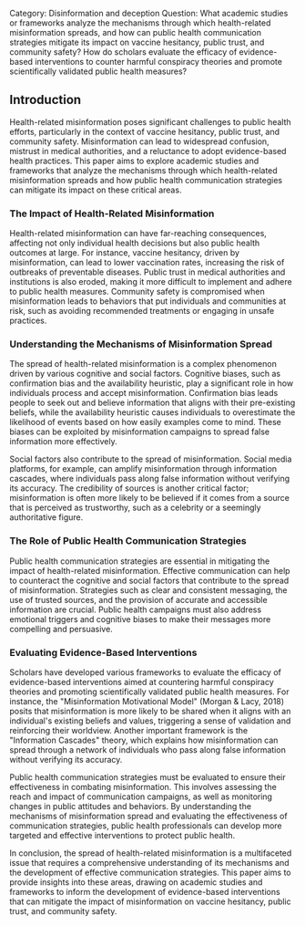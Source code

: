 Category: Disinformation and deception
Question: What academic studies or frameworks analyze the mechanisms through which health-related misinformation spreads, and how can public health communication strategies mitigate its impact on vaccine hesitancy, public trust, and community safety? How do scholars evaluate the efficacy of evidence-based interventions to counter harmful conspiracy theories and promote scientifically validated public health measures?


## Introduction

Health-related misinformation poses significant challenges to public health efforts, particularly in the context of vaccine hesitancy, public trust, and community safety. Misinformation can lead to widespread confusion, mistrust in medical authorities, and a reluctance to adopt evidence-based health practices. This paper aims to explore academic studies and frameworks that analyze the mechanisms through which health-related misinformation spreads and how public health communication strategies can mitigate its impact on these critical areas.

### The Impact of Health-Related Misinformation

Health-related misinformation can have far-reaching consequences, affecting not only individual health decisions but also public health outcomes at large. For instance, vaccine hesitancy, driven by misinformation, can lead to lower vaccination rates, increasing the risk of outbreaks of preventable diseases. Public trust in medical authorities and institutions is also eroded, making it more difficult to implement and adhere to public health measures. Community safety is compromised when misinformation leads to behaviors that put individuals and communities at risk, such as avoiding recommended treatments or engaging in unsafe practices.

### Understanding the Mechanisms of Misinformation Spread

The spread of health-related misinformation is a complex phenomenon driven by various cognitive and social factors. Cognitive biases, such as confirmation bias and the availability heuristic, play a significant role in how individuals process and accept misinformation. Confirmation bias leads people to seek out and believe information that aligns with their pre-existing beliefs, while the availability heuristic causes individuals to overestimate the likelihood of events based on how easily examples come to mind. These biases can be exploited by misinformation campaigns to spread false information more effectively.

Social factors also contribute to the spread of misinformation. Social media platforms, for example, can amplify misinformation through information cascades, where individuals pass along false information without verifying its accuracy. The credibility of sources is another critical factor; misinformation is often more likely to be believed if it comes from a source that is perceived as trustworthy, such as a celebrity or a seemingly authoritative figure.

### The Role of Public Health Communication Strategies

Public health communication strategies are essential in mitigating the impact of health-related misinformation. Effective communication can help to counteract the cognitive and social factors that contribute to the spread of misinformation. Strategies such as clear and consistent messaging, the use of trusted sources, and the provision of accurate and accessible information are crucial. Public health campaigns must also address emotional triggers and cognitive biases to make their messages more compelling and persuasive.

### Evaluating Evidence-Based Interventions

Scholars have developed various frameworks to evaluate the efficacy of evidence-based interventions aimed at countering harmful conspiracy theories and promoting scientifically validated public health measures. For instance, the "Misinformation Motivational Model" (Morgan & Lacy, 2018) posits that misinformation is more likely to be shared when it aligns with an individual's existing beliefs and values, triggering a sense of validation and reinforcing their worldview. Another important framework is the "Information Cascades" theory, which explains how misinformation can spread through a network of individuals who pass along false information without verifying its accuracy.

Public health communication strategies must be evaluated to ensure their effectiveness in combating misinformation. This involves assessing the reach and impact of communication campaigns, as well as monitoring changes in public attitudes and behaviors. By understanding the mechanisms of misinformation spread and evaluating the effectiveness of communication strategies, public health professionals can develop more targeted and effective interventions to protect public health.

In conclusion, the spread of health-related misinformation is a multifaceted issue that requires a comprehensive understanding of its mechanisms and the development of effective communication strategies. This paper aims to provide insights into these areas, drawing on academic studies and frameworks to inform the development of evidence-based interventions that can mitigate the impact of misinformation on vaccine hesitancy, public trust, and community safety.

